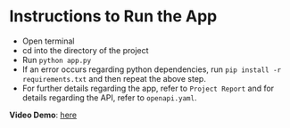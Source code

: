 # Instructions to Run the App

* Open terminal
* cd into the directory of the project
* Run ```python app.py```
* If an error occurs regarding python dependencies, run ```pip install -r requirements.txt``` and then repeat the above step.
* For further details regarding the app, refer to ```Project Report``` and for details regarding the API, refer to ```openapi.yaml```.

**Video Demo**: [here](https://youtu.be/qKDkoAXw8gY)
